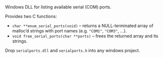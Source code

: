 Windows DLL for listing available serial (COM) ports.  

Provides two C functions:  
- `char **enum_serial_ports(void)` – returns a NULL-terminated array of malloc’d strings with port names (e.g. `"COM1"`, `"COM3"`, …).  
- `void free_serial_ports(char **ports)` – frees the returned array and its strings.  

Drop `serialports.dll` and `serialports.h` into any windows project.  
